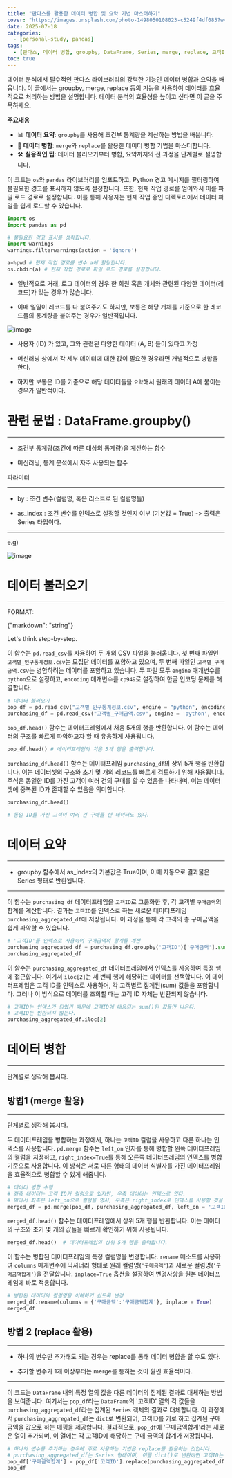 ```yaml
---
title: "판다스를 활용한 데이터 병합 및 요약 기법 마스터하기"
cover: "https://images.unsplash.com/photo-1498050108023-c5249f4df085?w=1920&h=1080&fit=crop"
date: 2025-07-18
categories:
  - [personal-study, pandas]
tags:
  - [판다스, 데이터 병합, groupby, DataFrame, Series, merge, replace, 고객ID, 구매금액, 인덱스, CSV 파일, 인코딩, 머신러닝, 통계량, 조건부 통계량]
toc: true
---
```


데이터 분석에서 필수적인 판다스 라이브러리의 강력한 기능인 데이터 병합과 요약을 배웁니다. 이 글에서는 groupby, merge, replace 등의 기능을 사용하여 데이터를 효율적으로 처리하는 방법을 설명합니다. 데이터 분석의 효율성을 높이고 싶다면 이 글을 주목하세요.

**주요내용**
- 📊 **데이터 요약**: `groupby`를 사용해 조건부 통계량을 계산하는 방법을 배웁니다.
- 🔄 **데이터 병합**: `merge`와 `replace`를 활용한 데이터 병합 기법을 마스터합니다.
- 🛠 **실용적인 팁**: 데이터 불러오기부터 병합, 요약까지의 전 과정을 단계별로 설명합니다.

이 코드는 `os`와 `pandas` 라이브러리를 임포트하고, Python 경고 메시지를 필터링하여 불필요한 경고를 표시하지 않도록 설정합니다. 또한, 현재 작업 경로를 얻어와서 이를 파일 로드 경로로 설정합니다. 이를 통해 사용자는 현재 작업 중인 디렉토리에서 데이터 파일을 쉽게 로드할 수 있습니다.

```python
import os
import pandas as pd

# 불필요한 경고 표시를 생략합니다.
import warnings
warnings.filterwarnings(action = 'ignore')

a=%pwd # 현재 작업 경로를 변수 a에 할당합니다.
os.chdir(a) # 현재 작업 경로로 파일 로드 경로를 설정합니다.
```

- 일반적으로 거래, 로그 데이터의 경우 한 회원 혹은 개체와 관련된 다양한 데이터(레코드)가 있는 경우가 많습니다.

- 이때 일일이 레코드를 다 붙여주기도 하지만, 보통은 해당 개체를 기준으로 한 레코드들의 통계량을 붙여주는 경우가 일반적입니다.

![image](https://user-images.githubusercontent.com/74717033/134630064-5e3a6efb-2da3-4227-bc26-46a5b1ab443d.png)

- 사용자 (ID) 가 있고, 그와 관련된 다양한 데이터 (A, B) 들이 있다고 가정

- 머신러닝 상에서 각 세부 데이터에 대한 값이 필요한 경우라면 개별적으로 병합을 한다.

- 하지만 보통은 ID를 기준으로 해당 데이터들을 `요약`해서 원래의 데이터 A에 붙이는 경우가 일반적이다.

# 관련 문법 : DataFrame.groupby()

---


- 조건부 통계량(조건에 따른 대상의 통계량)을 계산하는 함수

- 머신러닝, 통계 분석에서 자주 사용되는 함수

파라미터

---


- by : 조건 변수(컬럼명, 혹은 리스트로 된 컬럼명들)

- as_index : 조건 변수를 인덱스로 설정할 것인지 여부 (기본값 = True) -> 출력은 Series 타입이다.

---


e.g)

![image](https://user-images.githubusercontent.com/74717033/134630084-8a1451df-7236-461a-9cc3-48c09a47b6c5.png)

# 데이터 불러오기

---


FORMAT:

{"markdown": "string"}

Let's think step-by-step.

이 함수는 `pd.read_csv`를 사용하여 두 개의 CSV 파일을 불러옵니다. 첫 번째 파일인 `고객별_인구통계정보.csv`는 모집단 데이터를 포함하고 있으며, 두 번째 파일인 `고객별_구매금액.csv`는 병합하려는 데이터를 포함하고 있습니다. 두 파일 모두 `engine` 매개변수를 `python`으로 설정하고, `encoding` 매개변수를 `cp949`로 설정하여 한글 인코딩 문제를 해결합니다.

```python
# 데이터 불러오기
pop_df = pd.read_csv("고객별_인구통계정보.csv", engine = "python", encoding='cp949') # 모집단 데이터
purchasing_df = pd.read_csv("고객별_구매금액.csv", engine = 'python', encoding='cp949') # 병합하려는 데이터
```

``pop_df.head()`` 함수는 데이터프레임에서 처음 5개의 행을 반환합니다. 이 함수는 데이터의 구조를 빠르게 파악하고자 할 때 유용하게 사용됩니다.

```python
pop_df.head() # 데이터프레임의 처음 5개 행을 출력합니다.
```

`purchasing_df.head()` 함수는 데이터프레임 `purchasing_df`의 상위 5개 행을 반환합니다. 이는 데이터셋의 구조와 초기 몇 개의 레코드를 빠르게 검토하기 위해 사용됩니다. 주석은 동일한 ID를 가진 고객이 여러 건의 구매를 할 수 있음을 나타내며, 이는 데이터셋에 중복된 ID가 존재할 수 있음을 의미합니다.

```python
purchasing_df.head()

# 동일 ID를 가진 고객이 여러 건 구매를 한 데이터도 있다.
```

# 데이터 요약

---


- groupby 함수에서 as_index의 기본값은 True이며, 이때 자동으로 결과물은 Series 형태로 반환됩니다.

---


이 함수는 `purchasing_df` 데이터프레임을 `고객ID`로 그룹화한 후, 각 고객별 `구매금액`의 합계를 계산합니다. 결과는 `고객ID`를 인덱스로 하는 새로운 데이터프레임 `purchasing_aggregated_df`에 저장됩니다. 이 과정을 통해 각 고객의 총 구매금액을 쉽게 파악할 수 있습니다.

```python
# '고객ID'를 인덱스로 사용하여 구매금액의 합계를 계산
purchasing_aggregated_df = purchasing_df.groupby('고객ID')['구매금액'].sum()
purchasing_aggregated_df
```

이 함수는 `purchasing_aggregated_df` 데이터프레임에서 인덱스를 사용하여 특정 행에 접근합니다. 여기서 `iloc[2]`는 세 번째 행에 해당하는 데이터를 선택합니다. 이 데이터프레임은 고객 ID를 인덱스로 사용하며, 각 고객별로 집계된(sum) 값들을 포함합니다. 그러나 이 방식으로 데이터를 조회할 때는 고객 ID 자체는 반환되지 않습니다.

```python
# 고객ID는 인덱스가 되었기 때문에 고객ID에 대응되는 sum()된 값들만 나온다.
# 고객ID는 반환되지 않는다.
purchasing_aggregated_df.iloc[2]
```

# 데이터 병합

---


단계별로 생각해 봅시다.

## 방법1 (merge 활용)

---


단계별로 생각해 봅시다.

두 데이터프레임을 병합하는 과정에서, 하나는 `고객ID` 컬럼을 사용하고 다른 하나는 인덱스를 사용합니다. `pd.merge` 함수는 `left_on` 인자를 통해 병합할 왼쪽 데이터프레임의 컬럼을 지정하고, `right_index=True`를 통해 오른쪽 데이터프레임의 인덱스를 병합 기준으로 사용합니다. 이 방식은 서로 다른 형태의 데이터 식별자를 가진 데이터프레임을 효율적으로 병합할 수 있게 해줍니다.

```python
# 데이터 병합 수행
# 좌측 데이터는 고객 ID가 컬럼으로 있지만, 우측 데이터는 인덱스로 있다.
# 따라서 좌측은 left_on으로 컬럼을 명시, 우측은 right_index로 인덱스를 사용할 것을 명시해서 merge한다.
merged_df = pd.merge(pop_df, purchasing_aggregated_df, left_on = '고객ID', right_index = True)
```

``merged_df.head()`` 함수는 데이터프레임에서 상위 5개 행을 반환합니다. 이는 데이터의 구조와 초기 몇 개의 값들을 빠르게 확인하기 위해 사용됩니다.

```python
merged_df.head()  # 데이터프레임의 상위 5개 행을 출력합니다.
```

이 함수는 병합된 데이터프레임의 특정 컬럼명을 변경합니다. `rename` 메소드를 사용하여 `columns` 매개변수에 딕셔너리 형태로 원래 컬럼명(`'구매금액'`)과 새로운 컬럼명(`'구매금액합계'`)을 전달합니다. `inplace=True` 옵션을 설정하여 변경사항을 원본 데이터프레임에 바로 적용합니다.

```python
# 병합된 데이터의 컬럼명을 이해하기 쉽도록 변경
merged_df.rename(columns = {'구매금액':'구매금액합계'}, inplace = True)
merged_df
```

## 방법 2 (replace 활용)

---


- 하나의 변수만 추가해도 되는 경우는 replace를 통해 데이터 병합을 할 수도 있다.

- 추가할 변수가 1개 이상부터는 merge를 통하는 것이 훨씬 효율적이다.

---


이 코드는 `DataFrame` 내의 특정 열의 값을 다른 데이터의 집계된 결과로 대체하는 방법을 보여줍니다. 여기서는 `pop_df`라는 `DataFrame`의 '고객ID' 열의 각 값들을 `purchasing_aggregated_df`라는 집계된 `Series` 객체의 결과로 대체합니다. 이 과정에서 `purchasing_aggregated_df`는 `dict`로 변환되어, 고객ID를 키로 하고 집계된 구매 금액을 값으로 하는 매핑을 제공합니다. 결과적으로, `pop_df`에 '구매금액합계'라는 새로운 열이 추가되며, 이 열에는 각 고객ID에 해당하는 구매 금액의 합계가 저장됩니다.

```python
# 하나의 변수를 추가하는 경우에 주로 사용하는 기법은 replace를 활용하는 것입니다.
# purchasing_aggregated_df는 Series 형태이며, 이를 dict()로 변환하면 고객ID는 key, sum()된 값들은 value가 되어 replace 함수에 의해 대체됩니다.
pop_df['구매금액합계'] = pop_df['고객ID'].replace(purchasing_aggregated_df.to_dict())
pop_df
```
